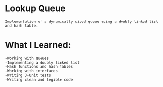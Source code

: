 # Lookup Queue

	Implementation of a dynamically sized queue using a doubly linked list and hash table.

# What I Learned:

	-Working with Queues
	-Implementing a doubly linked list
	-Hash functions and hash tables
	-Working with interfaces
	-Writing J-Unit tests
	-Writing clean and legible code
